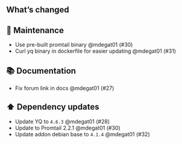 ## What’s changed
## 🧰 Maintenance

- Use pre-built promtail binary @mdegat01 (#30)
- Curl yq binary in dockerfile for easier updating @mdegat01 (#31)

## 📚 Documentation

- Fix forum link in docs @mdegat01 (#27)

## ⬆️ Dependency updates

- Update YQ to `4.6.3` @mdegat01 (#28)
- Update to Promtail 2.2.1 @mdegat01 (#30)
- Update addon debian base to `4.1.4` @mdegat01 (#32)
